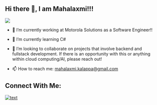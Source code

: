 ## Hi there 👋, I am Mahalaxmi!!!

![](https://komarev.com/ghpvc/?username=MahalaxmiK&color=blueviolet&abbreviated=true)

* 🔭 I’m currently working at Motorola Solutions as a Software Engineer!!

* 🌱 I’m currently learning C#

* 👯 I’m looking to collaborate on projects that involve backend and fullstack development. If there is an opportunity with this or anything within cloud computing/AI, please reach out!

* 📫 How to reach me: <mahalaxmi.kalappa@gmail.com>

## Connect With Me:
[![text](https://img.shields.io/badge/LinkedIn-0077B5?style=for-the-badge&logo=linkedin&logoColor=white)](https://www.linkedin.com/in/mahalaxmik/)

